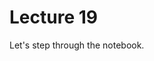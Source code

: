 # Lecture 19

Let's step through the [](notebooks/Gaussian_processes/demo-GaussianProcesses.ipynb) notebook.